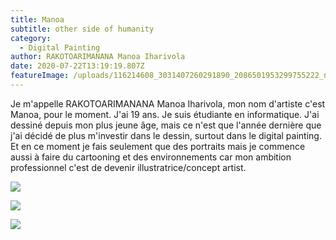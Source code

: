 ```yaml
---
title: Manoa
subtitle: other side of humanity
category:
  - Digital Painting
author: RAKOTOARIMANANA Manoa Iharivola
date: 2020-07-22T13:19:19.807Z
featureImage: /uploads/116214608_3031407260291890_2086501953299755222_n.jpg
---
```

Je m'appelle RAKOTOARIMANANA Manoa Iharivola, mon nom d'artiste c'est Manoa, pour le moment. J'ai 19 ans. Je suis étudiante en informatique. J'ai dessiné depuis mon plus jeune âge, mais ce n'est que l'année dernière que j'ai décidé de plus m'investir dans le dessin, surtout dans le digital painting. Et en ce moment je fais seulement que des portraits mais je commence aussi à faire du cartooning et des environnements car mon ambition professionnel c'est de devenir illustratrice/concept artist.

![](/uploads/110015343_3031407630291853_8782676676721544897_n.jpg)

![](/uploads/110140612_3031407503625199_2402338068099943629_n.jpg)

![](/uploads/109945426_3031407376958545_4958959317980509720_n.jpg)